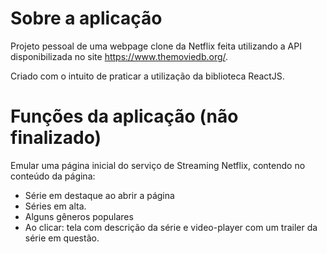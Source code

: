 # Sobre a aplicação

Projeto pessoal de uma webpage clone da Netflix feita utilizando a API disponibilizada no site https://www.themoviedb.org/.

Criado com o intuito de praticar a utilização da biblioteca ReactJS. 

# Funções da aplicação (não finalizado)

Emular uma página inicial do serviço de Streaming Netflix, contendo no conteúdo da página:
  - Série em destaque ao abrir a página
  - Séries em alta.
  - Alguns gêneros populares
  - Ao clicar: tela com descrição da série e video-player com um trailer da série em questão.
